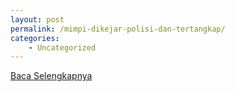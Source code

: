 ```yaml
---
layout: post
permalink: /mimpi-dikejar-polisi-dan-tertangkap/
categories:
    - Uncategorized
---
```


[Baca Selengkapnya](/02)